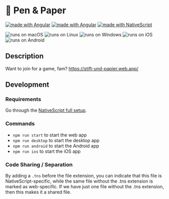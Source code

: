 # 📝 Pen & Paper

<a target="_blank" href="https://angular.io/"><img rel="noopener noreferrer" src="https://img.shields.io/badge/made%20with-Angular-blue.svg" alt="made with Angular"></a> <a target="_blank" href="https://www.electronjs.org/"><img rel="noopener noreferrer" src="https://img.shields.io/badge/made%20with-Electron-blue.svg" alt="made with Angular"></a> <a rel="noopener noreferrer" target="_blank" href="https://www.nativescript.org/"><img src="https://img.shields.io/badge/made%20with-NativeScript-blue.svg" alt="made with NativeScript"></a> 

<img src="https://img.shields.io/badge/runs%20on-macOS-green.svg" alt="runs on macOS"> <img src="https://img.shields.io/badge/runs%20on-Linux-green.svg" alt="runs on Linux"> <img src="https://img.shields.io/badge/runs%20on-Windows-green.svg" alt="runs on Windows"> <img src="https://img.shields.io/badge/runs%20on-iOS-green.svg" alt="runs on iOS"> <img src="https://img.shields.io/badge/runs%20on-Android-green.svg" alt="runs on Android">

## Description

Want to join for a game, fam? https://stift-und-papier.web.app/

## Development

### Requirements

Go through the [NativeScript full setup](https://docs.nativescript.org/angular/start/quick-setup#full-setup).

### Commands

- `npm run start` to start the web app 
- `npm run desktop` to start the desktop app
- `npm run android` to start the Android app
- `npm run ios` to start the iOS app

### Code Sharing / Separation

By adding a `.tns` before the file extension, you can indicate that this file is NativeScript-specific, while the same file without the .tns extension is marked as web-specific. If we have just one file without the .tns extension, then this makes it a shared file.
